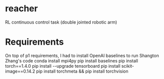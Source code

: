 # reacher
RL continuous control task (double jointed robotic arm)

# Requirements
On top of p1 requirements, I had to install OpenAI baselines to run Shangton Zhang's code
conda install mpi4py
pip install baselines
pip install torch==1.4.0
pip install --upgrade tensorboard
pip install scikit-image==0.14.2
pip install torchmeta && pip install torchvision